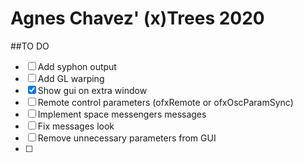 # Agnes Chavez' (x)Trees 2020

##TO DO

- [ ] Add syphon output
- [ ] Add GL warping
- [x] Show gui on extra window
- [ ] Remote control parameters (ofxRemote or ofxOscParamSync)
- [ ] Implement space messengers messages
- [ ] Fix messages look
- [ ] Remove unnecessary parameters from GUI
- [ ] 